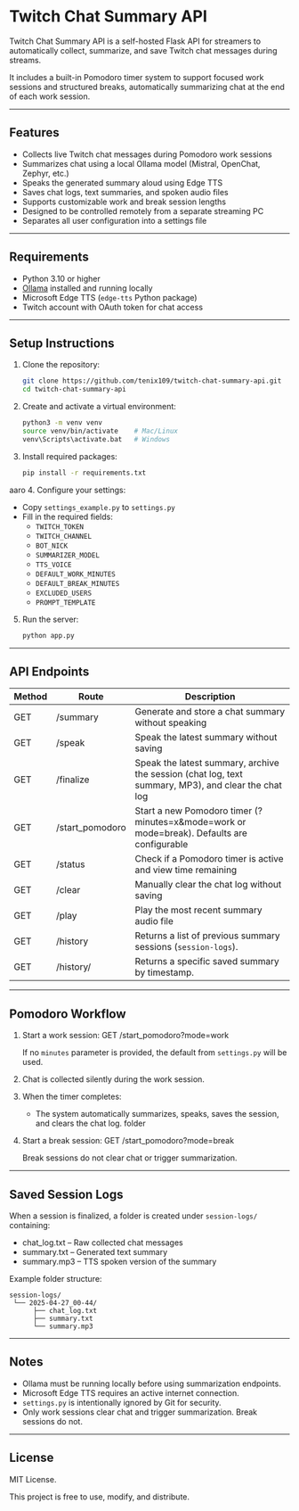 # Twitch Chat Summary API

Twitch Chat Summary API is a self-hosted Flask API for streamers to automatically collect, summarize, and save Twitch chat messages during streams.

It includes a built-in Pomodoro timer system to support focused work sessions and structured breaks, automatically summarizing chat at the end of each work session.

---

## Features

- Collects live Twitch chat messages during Pomodoro work sessions
- Summarizes chat using a local Ollama model (Mistral, OpenChat, Zephyr, etc.)
- Speaks the generated summary aloud using Edge TTS
- Saves chat logs, text summaries, and spoken audio files
- Supports customizable work and break session lengths
- Designed to be controlled remotely from a separate streaming PC
- Separates all user configuration into a settings file

---

## Requirements

- Python 3.10 or higher
- [Ollama](https://ollama.com/) installed and running locally
- Microsoft Edge TTS (`edge-tts` Python package)
- Twitch account with OAuth token for chat access

---

## Setup Instructions

1. Clone the repository:
    ```bash
   git clone https://github.com/tenix109/twitch-chat-summary-api.git
   cd twitch-chat-summary-api
   ```

2. Create and activate a virtual environment:
    ```bash
   python3 -m venv venv
   source venv/bin/activate    # Mac/Linux
   venv\Scripts\activate.bat   # Windows
    ```
3. Install required packages:
   ```bash
   pip install -r requirements.txt
   ```
aaro
4. Configure your settings:
   - Copy `settings_example.py` to `settings.py`
   - Fill in the required fields:
     - `TWITCH_TOKEN`
     - `TWITCH_CHANNEL`
     - `BOT_NICK`
     - `SUMMARIZER_MODEL`
     - `TTS_VOICE`
     - `DEFAULT_WORK_MINUTES`
     - `DEFAULT_BREAK_MINUTES`
     - `EXCLUDED_USERS`
     - `PROMPT_TEMPLATE`

5. Run the server:
   ```bash
   python app.py
   ```

---

## API Endpoints

| Method | Route                | Description |
|--------|----------------------|-------------|
| GET    | /summary              | Generate and store a chat summary without speaking |
| GET    | /speak                | Speak the latest summary without saving |
| GET    | /finalize             | Speak the latest summary, archive the session (chat log, text summary, MP3), and clear the chat log |
| GET    | /start_pomodoro       | Start a new Pomodoro timer (?minutes=x&mode=work or mode=break). Defaults are configurable |
| GET    | /status               | Check if a Pomodoro timer is active and view time remaining |
| GET    | /clear                | Manually clear the chat log without saving |
| GET    | /play                 | Play the most recent summary audio file |
| GET    | /history              | Returns a list of previous summary sessions (`session-logs`).
| GET    | /history/<timestamp>  | Returns a specific saved summary by timestamp.
---

## Pomodoro Workflow

1. Start a work session:
   GET /start_pomodoro?mode=work

   If no `minutes` parameter is provided, the default from `settings.py` will be used.

2. Chat is collected silently during the work session.

3. When the timer completes:
   - The system automatically summarizes, speaks, saves the session, and clears the chat log.
folder
4. Start a break session:
   GET /start_pomodoro?mode=break

   Break sessions do not clear chat or trigger summarization.

---

## Saved Session Logs

When a session is finalized, a folder is created under `session-logs/` containing:

- chat_log.txt – Raw collected chat messages
- summary.txt – Generated text summary
- summary.mp3 – TTS spoken version of the summary

Example folder structure:

```
session-logs/
 └── 2025-04-27_00-44/
      ├── chat_log.txt
      ├── summary.txt
      └── summary.mp3
```

---

## Notes

- Ollama must be running locally before using summarization endpoints.
- Microsoft Edge TTS requires an active internet connection.
- `settings.py` is intentionally ignored by Git for security.
- Only work sessions clear chat and trigger summarization. Break sessions do not.

---

## License

MIT License.

This project is free to use, modify, and distribute.

